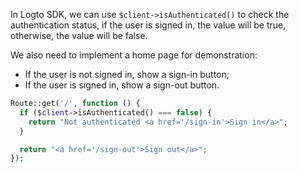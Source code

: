 In Logto SDK, we can use `$client->isAuthenticated()` to check the authentication status, if the user is signed in, the value will be true, otherwise, the value will be false.

We also need to implement a home page for demonstration:

- If the user is not signed in, show a sign-in button;
- If the user is signed in, show a sign-out button.

```php
Route::get('/', function () {
  if ($client->isAuthenticated() === false) {
    return "Not authenticated <a href='/sign-in'>Sign in</a>";
  }

  return "<a href='/sign-out'>Sign out</a>";
});
```
